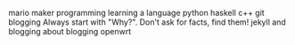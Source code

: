mario maker
programming
	learning a language
	python
	haskell
	c++
	git
blogging
Always start with "Why?". Don't ask for facts, find them!
jekyll and blogging
about blogging
openwrt

